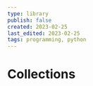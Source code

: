 ```yaml
---
type: library
publish: false
created: 2023-02-25
last_edited: 2023-02-25
tags: programming, python
---
```

# Collections
